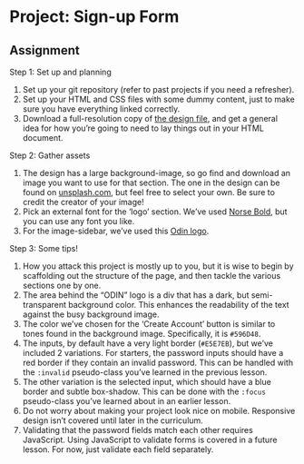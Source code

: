 # Project: Sign-up Form

## Assignment



Step 1: Set up and planning

1. Set up your git repository (refer to past projects if you need a refresher).
2. Set up your HTML and CSS files with some dummy content, just to make sure you have everything linked correctly.
3. Download a full-resolution copy of [the design file](https://cdn.statically.io/gh/TheOdinProject/curriculum/afdbabfab03fbc34783c6b6f3920aba4a4d3b935/intermediate_html_css/forms/project_sign_up_form/imgs/sign-up-form.png), and get a general idea for how you’re going to need to lay things out in your HTML document.

Step 2: Gather assets

1. The design has a large background-image, so go find and download an image you want to use for that section. The one in the design can be found on [unsplash.com](https://unsplash.com/photos/25xggax4bSA), but feel free to select your own. Be sure to credit the creator of your image!
2. Pick an external font for the ‘logo’ section. We’ve used [Norse Bold](https://cdn.statically.io/gh/TheOdinProject/theodinproject/efdc2888072f409e687d31dc580595dbe4fe0ff4/app/assets/fonts/Norse-Bold.otf), but you can use any font you like.
3. For the image-sidebar, we’ve used this [Odin logo](https://cdn.statically.io/gh/TheOdinProject/curriculum/5f37d43908ef92499e95a9b90fc3cc291a95014c/html_css/project-sign-up-form/odin-lined.png).

Step 3: Some tips!

1. How you attack this project is mostly up to you, but it is wise to begin by scaffolding out the structure of the page, and then tackle the various sections one by one.
2. The area behind the “ODIN” logo is a div that has a dark, but semi-transparent background color. This enhances the readability of the text against the busy background image.
3. The color we’ve chosen for the ‘Create Account’ button is similar to tones found in the background image. Specifically, it is `#596D48`.
4. The inputs, by default have a very light border (`#E5E7EB`), but we’ve included 2 variations. For starters, the password inputs should have a red border if they contain an invalid password. This can be handled with the `:invalid` pseudo-class you’ve learned in the previous lesson.
5. The other variation is the selected input, which should have a blue border and subtle box-shadow. This can be done with the `:focus` pseudo-class you’ve learned about in an earlier lesson.
6. Do not worry about making your project look nice on mobile. Responsive design isn’t covered until later in the curriculum.
7. Validating that the password fields match each other requires JavaScript. Using JavaScript to validate forms is covered in a future lesson. For now, just validate each field separately.

